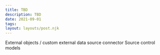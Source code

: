 ```yaml
---
title: TBD
description: TBD
date: 2021-09-01
tags:
layout: layouts/post.njk
---
```


External objects / custom external data source connector
Source control models
